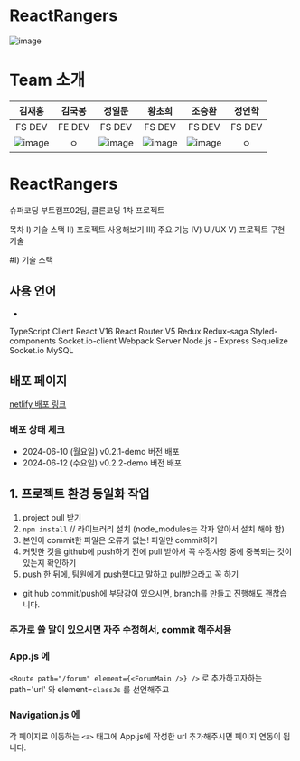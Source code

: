 # ReactRangers
![image](https://github.com/newfly101/ReactRangers/assets/62008619/2d3adb36-5c95-4aa4-b17e-0edc08750b9c)


# Team 소개

|김재홍|김국봉|정일문|황초희|조승환|정인학|
|:-----:|:-----:|:-----:|:-----:|:-----:|:-----:|
|FS DEV|FE DEV|FS DEV|FS DEV|FS DEV|FS DEV|
|![image](https://github.com/newfly101/ReactRangers/assets/62008619/c6e7016a-fb84-4651-937e-3e7e00967527)|ㅇ|![image](https://github.com/newfly101/ReactRangers/assets/62008619/0d293840-f0d6-45e5-8d03-dd89782ca79d)|![image](https://github.com/newfly101/ReactRangers/assets/62008619/ee61335f-6c18-4596-b3cb-7f98c553ead2)|![image](https://github.com/newfly101/ReactRangers/assets/62008619/14376342-0ba4-40f9-b921-3a0175d7aa60)|ㅇ|




# ReactRangers
슈퍼코딩 부트캠프02팀, 클론코딩 1차 프로젝트

목차
Ⅰ) 기술 스택
Ⅱ) 프로젝트 사용해보기
Ⅲ) 주요 기능
Ⅳ) UI/UX
Ⅴ) 프로젝트 구현 기술

#Ⅰ) 기술 스택
## 사용 언어
- 
TypeScript
Client
React V16
React Router V5
Redux
Redux-saga
Styled-components
Socket.io-client
Webpack
Server
Node.js - Express
Sequelize
Socket.io
MySQL

## 배포 페이지
[netlify 배포 링크](https://reactranger.netlify.app/)

### 배포 상태 체크
- 2024-06-10 (월요일) v0.2.1-demo 버전 배포
- 2024-06-12 (수요일) v0.2.2-demo 버전 배포

## 1. 프로젝트 환경 동일화 작업

1) project pull 받기
2) `npm install` // 라이브러리 설치 (node_modules는 각자 알아서 설치 해야 함)
3) 본인이 commit한 파일은 오류가 없는! 파일만 commit하기
4) 커밋한 것을 github에 push하기 전에 pull 받아서 꼭 수정사항 중에 중복되는 것이 있는지 확인하기
5) push 한 뒤에, 팀원에게 push했다고 말하고 pull받으라고 꼭 하기

* git hub commit/push에 부담감이 있으시면, branch를 만들고 진행해도 괜찮습니다.

### 추가로 쓸 말이 있으시면 자주 수정해서, commit 해주세용

### App.js 에 
`<Route path="/forum" element={<ForumMain />} />`
로 추가하고자하는 path='url' 와 element=`classJs` 를 선언해주고

### Navigation.js 에
각 페이지로 이동하는 `<a>` 태그에 App.js에 작성한 url 추가해주시면 페이지 연동이 됩니다.

